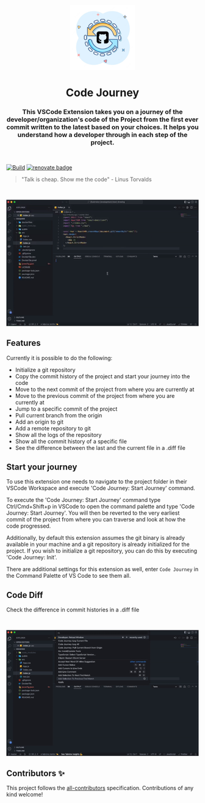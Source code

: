 <div align="center">
  <img src="images/code_journey_logo.png" alt="Code Journey" height=170>
  <br />
  <h1>Code Journey</h1>
  <h3>This VSCode Extension takes you on a journey of the developer/organization's code of the Project from the first ever commit written to the latest based on your choices. It helps you understand how a developer through in each step of the project.</h3>
</div>

<br />

[![Build](https://github.com/S-ayanide/vscode-code-journey/actions/workflows/ci.yml/badge.svg)](https://github.com/S-ayanide/vscode-code-journey/actions/workflows/ci.yml)
[![renovate badge](https://img.shields.io/badge/renovate-enabled-brightgreen.svg)](https://renovateapp.com/)

> "Talk is cheap. Show me the code" - Linus Torvalds

<br />

![](./images/code_journey_usage.gif)

## Features

Currently it is possible to do the following:

- Initialize a git repository
- Copy the commit history of the project and start your journey into the code
- Move to the next commit of the project from where you are currently at
- Move to the previous commit of the project from where you are currently at
- Jump to a specific commit of the project
- Pull current branch from the origin
- Add an origin to git
- Add a remote repository to git
- Show all the logs of the repository
- Show all the commit history of a specific file
- See the difference between the last and the current file in a .diff file

## Start your journey

To use this extension one needs to navigate to the project folder in their VSCode Workspace and execute 'Code Journey: Start Journey' command.

To execute the 'Code Journey: Start Journey' command type Ctrl/Cmd+Shift+p in VSCode to open the command palette and type 'Code Journey: Start Journey'. You will then be reverted to the very earliest commit of the project from where you can traverse and look at how the code progressed.

Additionally, by default this extension assumes the git binary is already available in your machine and a git repository is already initialized for the project. If you wish to initialize a git repository, you can do this by executing 'Code Journey: Init'.

There are additional settings for this extension as well, enter `Code Journey` in the Command Palette of
VS Code to see them all.

## Code Diff

Check the difference in commit histories in a .diff file

<br />

![](./images/code_journey_diff.gif)

## Contributors ✨

This project follows the [all-contributors](https://github.com/all-contributors/all-contributors) specification. Contributions of any kind welcome!
